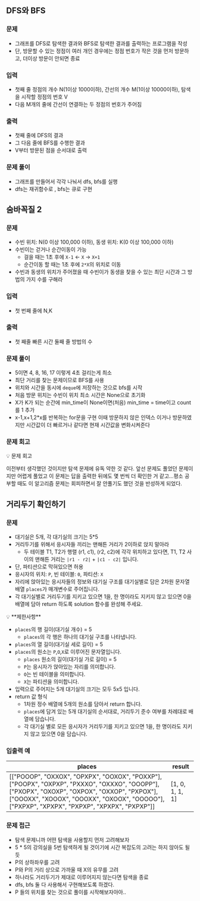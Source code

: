 ## DFS와 BFS
### 문제
- 그래프를 DFS로 탐색한 결과와 BFS로 탐색한 결과를 출력하는 프로그램을 작성
- 단, 방문할 수 있는 정점이 여러 개인 경우에는 정점 번호가 작은 것을 먼저 방문하고, 더이상 방문이 안되면 종료
### 입력
- 첫째 줄 정점의 개수 N(1이상 1000이하), 간선의 개수 M(1이상 10000이하), 탐색을 시작할 정점의 번호 V
- 다음 M개의 줄에 간선이 연결하는 두 정점의 번호가 주어짐
### 출력
- 첫째 줄에 DFS의 결과
- 그 다음 줄에 BFS를 수행한 결과
- V부터 방문된 점을 순서대로 출력
### 문제 풀이
- 그래프를 만들어서 각각 나눠서 dfs, bfs를 실행
- dfs는 재귀함수로 , bfs는 큐로 구현

## 숨바꼭질 2
### 문제
- 수빈 위치: N(0 이상 100,000 이하), 동생 위치: K(0 이상 100,000 이하)
- 수빈이는 걷거나 순간이동이 가능 
    - 걸을 때는 1초 후에 `X-1` <- `X` -> `X+1`
    - 순간이동 할 때는 1초 후에 `2*X`의 위치로 이동
- 수빈과 동생의 위치가 주어졌을 때 수빈이가 동생을 찾을 수 있는 최단 시간과 그 방법의 가지 수를 구해라
### 입력
- 첫 번째 줄에 N,K
### 출력
- 첫 째줄 빠른 시간 둘째 줄 방법의 수
### 문제 풀이
- 5이면 4, 8, 16, 17 이렇게 4초 걸리는게 최소
- 최단 거리를 찾는 문제이므로 BFS를 사용
- 위치와 시간을 동시에 `deque`에 저장하는 것으로 bfs를 시작
- 처음 방문 위치는 수빈이 위치 최소 시간은 None으로 초기화
- X가 K가 되는 순간에 min_time이 None이면(처음) min_time = time이고 count를 1 추가
- x-1,x+1,2*x를 반복하는 for문을 구현 이때 방문하지 않은 인덱스 이거나 방문하였지만 시간값이 더 빠르거나 같다면 현재 시간값을 변화시켜준다
### 문제 회고
<aside>
💡 문제 회고

이전부터 생각했던 것이지만 탐색 문제에 유독 약한 것 같다. 앞선 문제도 풀었던 문제이지만 어렵게 풀었고 이 문제는 답을 출력한 뒤에도 몇 번씩 더 확인한 거 같고...평소 공부할 때도 이 알고리즘 문제는 회피하면서 잘 안풀기도 했던 것을 반성하게 되었다. 
</aside>

## 거리두기 확인하기
### 문제
- 대기실은 5개, 각 대기실의 크기는 5*5
- 거리두기를 위해서 응시자들 끼리는 맨해튼 거리가 2이하로 앉지 말아라
    - 두 테이블 T1, T2가 행렬 (r1, c1), (r2, c2)에 각각 위치하고 있다면, T1, T2 사이의 맨해튼 거리는 `|r1 - r2|` + `|c1 - c2|` 입니다.
- 단, 파티션으로 막혀있으면 허용
- 응시자의 위치: `P`, 빈 테이블: `0`, 파티션: `X`
- 자리에 앉아있는 응시자들의 정보와 대기실 구조를 대기실별로 담은 2차원 문자열 배열 `places`가 매개변수로 주어집니다.
- 각 대기실별로 거리두기를 지키고 있으면 1을, 한 명이라도 지키지 않고 있으면 0을 배열에 담아 return 하도록 solution 함수를 완성해 주세요.

<aside>
💡 **제한사항**

- `places`의 행 길이(대기실 개수) = 5
    - `places`의 각 행은 하나의 대기실 구조를 나타냅니다.
- `places`의 열 길이(대기실 세로 길이) = 5
- `places`의 원소는 `P`,`O`,`X`로 이루어진 문자열입니다.
    - `places` 원소의 길이(대기실 가로 길이) = 5
    - `P`는 응시자가 앉아있는 자리를 의미합니다.
    - `O`는 빈 테이블을 의미합니다.
    - `X`는 파티션을 의미합니다.
- 입력으로 주어지는 5개 대기실의 크기는 모두 5x5 입니다.
- return 값 형식
    - 1차원 정수 배열에 5개의 원소를 담아서 return 합니다.
    - `places`에 담겨 있는 5개 대기실의 순서대로, 거리두기 준수 여부를 차례대로 배열에 담습니다.
    - 각 대기실 별로 모든 응시자가 거리두기를 지키고 있으면 1을, 한 명이라도 지키지 않고 있으면 0을 담습니다.
</aside>

### 입출력 예
| places | result |
| --- | --- |
| [["POOOP", "OXXOX", "OPXPX", "OOXOX", "POXXP"], ["POOPX", "OXPXP", "PXXXO", "OXXXO", "OOOPP"], ["PXOPX", "OXOXP", "OXPOX", "OXXOP", "PXPOX"], ["OOOXX", "XOOOX", "OOOXX", "OXOOX", "OOOOO"], ["PXPXP", "XPXPX", "PXPXP", "XPXPX", "PXPXP"]] | [1, 0, 1, 1, 1] |

### 문제 접근
- 탐색 문제니까 어떤 탐색을 사용할지 먼저 고려해보자
- 5 * 5의 강의실을 5번 탐색하게 될 것이기에 시간 복잡도의 고려는 하지 않아도 될 듯
- P의 상하좌우를 고려
- P와 P의 거리 상으로 가까울 때 X의 유무를 고려
- 하나라도 거리두기가 제대로 이루어지지 않는다면 탐색을 종료
- dfs, bfs 둘 다 사용해서 구현해보도록 하겠다.
- P 들의 위치를 찾는 것으로 풀이를 시작해보자아아..